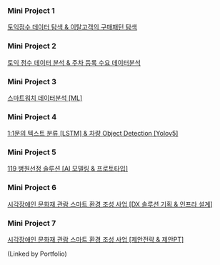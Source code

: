 ### Mini Project 1

[토익점수 데이터 탐색 & 이탈고객의 구매패턴 탐색](https://www.notion.so/1a94c5aa777c4ebe9bb3ff952a6110d0?pvs=21)

### Mini Project 2

[토익 점수 데이터 분석 & 주차 등록 수요 데이터분석](https://www.notion.so/697b4bf35086435db2c671b5dd37e13e?pvs=21)

### Mini Project 3

[스마트워치 데이터분석 [ML]](https://www.notion.so/ML-fd47e853546444f18f53ab45c0c3ea1b?pvs=21)

### Mini Project 4

[1:1문의 텍스트 분류 [LSTM] & 차량 Object Detection [Yolov5]](https://www.notion.so/1-1-LSTM-Object-Detection-Yolov5-bf102c914a1149d4a5506fe415f153cf?pvs=21)

### Mini Project 5

[119 병원선정 솔루션 [AI 모델링 & 프로토타입]](https://www.notion.so/119-AI-66742124e55c4d37adadb60a462d8acb?pvs=21)

### Mini Project 6

[시각장애인 문화재 관람 스마트 환경 조성 사업 [DX 솔루션 기획 & 인프라 설계]](https://www.notion.so/DX-c0e0ee7abca8470eb9aaa95772b3857d?pvs=21)

### Mini Project 7

[시각장애인 문화재 관람 스마트 환경 조성 사업 [제안전략 & 제안PT]](https://www.notion.so/PT-08380fab0e4040e69f72c4884edb6bed?pvs=21)

(Linked by Portfolio)
